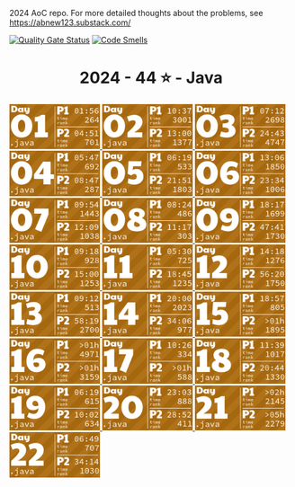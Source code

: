 2024 AoC repo. For more detailed thoughts about the problems, see https://abnew123.substack.com/

[![Quality Gate Status](https://sonarcloud.io/api/project_badges/measure?project=abnew123_aoc2024&metric=alert_status)](https://sonarcloud.io/summary/new_code?id=abnew123_aoc2024)
[![Code Smells](https://sonarcloud.io/api/project_badges/measure?project=abnew123_aoc2024&metric=code_smells)](https://sonarcloud.io/summary/new_code?id=abnew123_aoc2024)

<!-- AOC TILES BEGIN -->
<h1 align="center">
  2024 - 44 ⭐ - Java
</h1>
<a href="src/solutions/Day01.java">
  <img src=".aoc_tiles/tiles/2024/01.png" width="161px">
</a>
<a href="src/solutions/Day02.java">
  <img src=".aoc_tiles/tiles/2024/02.png" width="161px">
</a>
<a href="src/solutions/Day03.java">
  <img src=".aoc_tiles/tiles/2024/03.png" width="161px">
</a>
<a href="src/solutions/Day04.java">
  <img src=".aoc_tiles/tiles/2024/04.png" width="161px">
</a>
<a href="src/solutions/Day05.java">
  <img src=".aoc_tiles/tiles/2024/05.png" width="161px">
</a>
<a href="src/solutions/Day06.java">
  <img src=".aoc_tiles/tiles/2024/06.png" width="161px">
</a>
<a href="src/solutions/Day07.java">
  <img src=".aoc_tiles/tiles/2024/07.png" width="161px">
</a>
<a href="src/solutions/Day08.java">
  <img src=".aoc_tiles/tiles/2024/08.png" width="161px">
</a>
<a href="src/solutions/Day09.java">
  <img src=".aoc_tiles/tiles/2024/09.png" width="161px">
</a>
<a href="src/solutions/Day10.java">
  <img src=".aoc_tiles/tiles/2024/10.png" width="161px">
</a>
<a href="src/solutions/Day11.java">
  <img src=".aoc_tiles/tiles/2024/11.png" width="161px">
</a>
<a href="src/solutions/Day12.java">
  <img src=".aoc_tiles/tiles/2024/12.png" width="161px">
</a>
<a href="src/solutions/Day13.java">
  <img src=".aoc_tiles/tiles/2024/13.png" width="161px">
</a>
<a href="src/solutions/Day14.java">
  <img src=".aoc_tiles/tiles/2024/14.png" width="161px">
</a>
<a href="src/solutions/Day15.java">
  <img src=".aoc_tiles/tiles/2024/15.png" width="161px">
</a>
<a href="src/solutions/Day16.java">
  <img src=".aoc_tiles/tiles/2024/16.png" width="161px">
</a>
<a href="src/solutions/Day17.java">
  <img src=".aoc_tiles/tiles/2024/17.png" width="161px">
</a>
<a href="src/solutions/Day18.java">
  <img src=".aoc_tiles/tiles/2024/18.png" width="161px">
</a>
<a href="src/solutions/Day19.java">
  <img src=".aoc_tiles/tiles/2024/19.png" width="161px">
</a>
<a href="src/solutions/Day20.java">
  <img src=".aoc_tiles/tiles/2024/20.png" width="161px">
</a>
<a href="src/solutions/Day21.java">
  <img src=".aoc_tiles/tiles/2024/21.png" width="161px">
</a>
<a href="src/solutions/Day22.java">
  <img src=".aoc_tiles/tiles/2024/22.png" width="161px">
</a>
<!-- AOC TILES END -->
